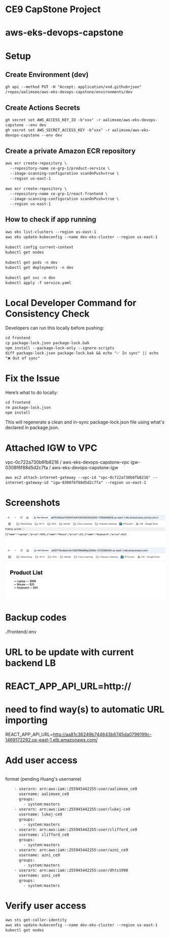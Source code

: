 # CE9 CapStone Project

# aws-eks-devops-capstone

# Setup

## Create Environment (dev)
```
gh api --method PUT -H "Accept: application/vnd.github+json" /repos/aalimsee/aws-eks-devops-capstone/environments/dev
```

## Create Actions Secrets
```
gh secret set AWS_ACCESS_KEY_ID -b"xxx" -r aalimsee/aws-eks-devops-capstone --env dev
gh secret set AWS_SECRET_ACCESS_KEY -b"xxx" -r aalimsee/aws-eks-devops-capstone --env dev
```

## Create a private Amazon ECR repository
```
aws ecr create-repository \
  --repository-name ce-grp-1/product-service \
  --image-scanning-configuration scanOnPush=true \
  --region us-east-1

aws ecr create-repository \
  --repository-name ce-grp-1/react-frontend \
  --image-scanning-configuration scanOnPush=true \
  --region us-east-1  
```

## How to check if app running

```
aws eks list-clusters --region us-east-1
aws eks update-kubeconfig --name dev-eks-cluster --region us-east-1

kubectl config current-context
kubectl get nodes

kubectl get pods -n dev
kubectl get deployments -n dev

kubectl get svc -n dev
kubectl apply -f service.yaml

```

# Local Developer Command for Consistency Check
Developers can run this locally before pushing:
```
cd frontend
cp package-lock.json package-lock.bak
npm install --package-lock-only --ignore-scripts
diff package-lock.json package-lock.bak && echo "✅ In sync" || echo "❌ Out of sync"
```

# Fix the Issue
Here’s what to do locally:
```
cd frontend
rm package-lock.json
npm install
```

This will regenerate a clean and in-sync package-lock.json file using what's declared in package.json.

# Attached IGW to VPC
vpc-0c722a730b6fb8216 / aws-eks-devops-capstone-vpc
igw-0308f6f88d5d2c7fa / aws-eks-devops-capstone-igw

```
aws ec2 attach-internet-gateway --vpc-id "vpc-0c722a730b6fb8216" --internet-gateway-id "igw-0308f6f88d5d2c7fa" --region us-east-1
```

# Screenshots
![Backend page](images/product-service.png)
![Frontend page](images/react-frontend.png)



# Backup codes
./frontend/.env

# URL to be update with current backend LB
# REACT_APP_API_URL=http://<your-backend-LB-URL>
# need to find way(s) to automatic URL importing
REACT_APP_API_URL=http://aa81c36249b744843b6745da0799199c-1469172292.us-east-1.elb.amazonaws.com/

# Add user access
```kubectl edit configmap aws-auth -n kube-system
```

format (pending Huang's username)
```  mapUsers: |
    - userarn: arn:aws:iam::255945442255:user/aalimsee_ce9
      username: aalimsee_ce9
      groups:
        - system:masters
    - userarn: arn:aws:iam::255945442255:user/lukej-ce9
      username: lukej-ce9
      groups:
        - system:masters
    - userarn: arn:aws:iam::255945442255:user/clifford_ce9
      username: clifford_ce9
      groups:
        - system:masters
    - userarn: arn:aws:iam::255945442255:user/azni_ce9
      username: azni_ce9
      groups:
        - system:masters
    - userarn: arn:aws:iam::255945442255:user/dhts1990
      username: azni_ce9
      groups:
        - system:masters
```

# Verify user access
```
aws sts get-caller-identity                   
aws eks update-kubeconfig --name dev-eks-cluster --region us-east-1
kubectl get nodes
```